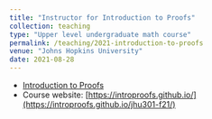 ```yaml
---	
title: "Instructor for Introduction to Proofs"		
collection: teaching		
type: "Upper level undergraduate math course"		
permalink: /teaching/2021-introduction-to-proofs
venue: "Johns Hopkins University"		
date: 2021-08-28		
---	
```



 			
* [Introduction to Proofs](https://introproofs.github.io/jhu301-f21/) 		
* Course website: [https://introproofs.github.io/](https://introproofs.github.io/jhu301-f21/)


